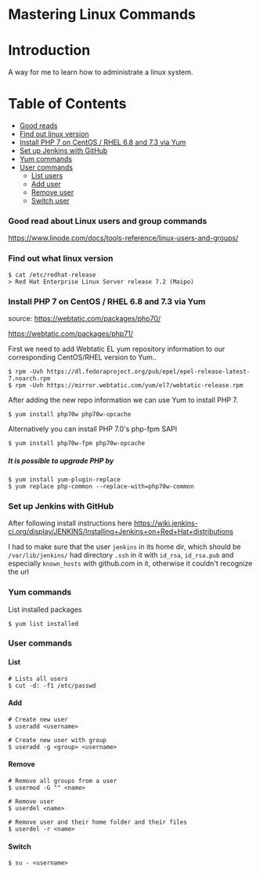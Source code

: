 Mastering Linux Commands
=======================

# Introduction
A way for me to learn how to administrate a linux system.

# Table of Contents
* [Good reads](#good-read-about-linux-users-and-group-commands)
* [Find out linux version](#find-out-what-linux-version)
* [Install PHP 7 on CentOS / RHEL 6.8 and 7.3 via Yum](#install-php-7-on-centos--rhel-68-and-73-via-yum)
* [Set up Jenkins with GitHub](#set-up-jenkins-with-github)
* [Yum commands](#yum-commands)
* [User commands](#user-commands)
    * [List users](#list)
    * [Add user](#add)
    * [Remove user](#remove)
    * [Switch user](#switch)


### Good read about Linux users and group commands
https://www.linode.com/docs/tools-reference/linux-users-and-groups/

### Find out what linux version
```
$ cat /etc/redhat-release
> Red Hat Enterprise Linux Server release 7.2 (Maipo)
```

### Install PHP 7 on CentOS / RHEL 6.8 and 7.3 via Yum
source:
https://webtatic.com/packages/php70/

https://webtatic.com/packages/php71/


First we need to add Webtatic EL yum repository information to our corresponding
CentOS/RHEL version to Yum..
```
$ rpm -Uvh https://dl.fedoraproject.org/pub/epel/epel-release-latest-7.noarch.rpm
$ rpm -Uvh https://mirror.webtatic.com/yum/el7/webtatic-release.rpm
```

After adding the new repo information we can use Yum to install PHP 7.

```
$ yum install php70w php70w-opcache
```
Alternatively you can install PHP 7.0's php-fpm SAPI
```
$ yum install php70w-fpm php70w-opcache
```

##### It is possible to upgrade PHP by
```
$ yum install yum-plugin-replace
$ yum replace php-common --replace-with=php70w-common
```

### Set up Jenkins with GitHub
After following install instructions here https://wiki.jenkins-ci.org/display/JENKINS/Installing+Jenkins+on+Red+Hat+distributions

I had to make sure that the user `jenkins` in its home dir, which should be
`/var/lib/jenkins/` had directory `.ssh` in it with `id_rsa`, `id_rsa.pub` and
especially `known_hosts` with github.com in it, otherwise it couldn't recognize
the url



### Yum commands
List installed packages
```
$ yum list installed
```

### User commands
#### List
```
# Lists all users
$ cut -d: -f1 /etc/passwd
```

#### Add
```
# Create new user
$ useradd <username>

# Create new user with group
$ useradd -g <group> <username>
```

#### Remove
```
# Remove all groups from a user
$ usermod -G "" <name>

# Remove user
$ userdel <name>

# Remove user and their home folder and their files
$ userdel -r <name>
```

#### Switch
```
$ su - <username>
```
